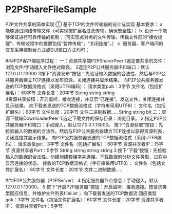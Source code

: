 # P2PShareFileSample
P2P文件共享的简单实现
① 基于TCP的文件传输器的设计与实现
基本要求：
a.	能够通过网络传输文件（可实现按扩展名过滤传输，确保安全性）；
b.	设计一个能够保证进行可靠传输的机制；（可实现点对点的文件传输、传输文件前的“接收提醒”、传输过程中的提醒包括“暂停传输”，“关闭连接”。）
c.	服务器、客户端间的交互采用控制台方式或GUI窗口方式均可；

###P2P客户端程序过程：
一：资源共享端P2PSharerPeer
1选定要共享的文件：浏览文件/手动键入文件绝对路径。
2选定P2P公共服务器IP和端口：默认127.0.0.1:13000
3按下“资源发布”按钮：先验证输入数据的合法性，然后与P2P公共服务器建立TCP连接以发布资源，关闭连接并显示结果。
向P2P公共服务器发送的TCP数据流格式（采用UTF8编码）：
请求类型pub：3字节	文件名（包括扩展名）：60字节	文件长度：20字节
String					  string                		 string              
4资源共享按钮：开启监听，接收连接，并显示“已连接”。发送文件，关闭连接并显示结果。
向下载者发送的TCP数据流格式（字符串采用UTF8）：
文件名（包括扩展名）：60字节	文件长度：20字节	文件二进制数据.....
  String					         string             bit
二：资源下载端DownloaderPeer
1.选定下载文件的保存目录：浏览目录。
2.指定P2P公共服务器IP和端口：手动键入，默认127.0.0.1:13000。
按下“资源获取”按钮：先检验输入的数据的合法性。然后与P2P公共服务器建立TCP连接以获得资源列表，关闭连接并显示结果。
向P2P公共服务器发送的TCP数据流格式（采用UTF8编码）：
请求类型get：3字节	文件名（包括扩展名）：60字节	资源共享者IP：15字节	资源共享者Port：5字节
String			      string		   			           string				          string
3.按下“下载”按钮：先检验输入的数据的合法性。创建创建套接字并连接。下载数据前分析文件类型，过程中显示连接的状态。
接收的TCP数据流格式（字符串采用UTF8）：
文件名（包括文件扩展名）：60字节	文件长度：20字节	文件二进制数据.....


###P2P公共服务器（P2PServer）
4.指定服务器节点信息：手动键入，默认127.0.0.1:13000。
5.按下“开启P2P服务器”按钮：开启监听，接收连接。按请求类型回应信息，并维护文件列表fileList；
向下载者发送的TCP数据流
回应类型gok：3字节	文件名（包括文件扩展名）：60字节	文件长度：20字节	资源共享者IP：	资源共享者Port：5字节
